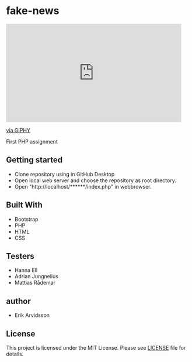 # fake-news

<iframe src="https://giphy.com/embed/TJqk5c5XkLumgp0QH3" width="480" height="268" frameBorder="0" class="giphy-embed" allowFullScreen></iframe><p><a href="https://giphy.com/gifs/SNL-snl-saturday-night-live-TJqk5c5XkLumgp0QH3">via GIPHY</a></p>


First PHP assignment

## Getting started
* Clone repository using in GitHub Desktop
* Open local web server and choose the repository as root directory.
* Open "http://localhost/******/index.php" in webbrowser.

## Built With
* Bootstrap
* PHP
* HTML
* CSS

## Testers
* Hanna Ell
* Adrian Jungnelius
* Mattias Rådemar

## author
* Erik Arvidsson


## License
This project is licensed under the MIT License. Please see [LICENSE](https://github.com/erikarvidsson/fake-news/blob/master/LICENSE) file for details.
